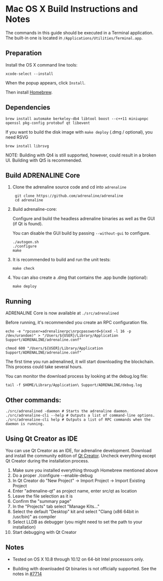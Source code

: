 Mac OS X Build Instructions and Notes
====================================
The commands in this guide should be executed in a Terminal application.
The built-in one is located in `/Applications/Utilities/Terminal.app`.

Preparation
-----------
Install the OS X command line tools:

`xcode-select --install`

When the popup appears, click `Install`.

Then install [Homebrew](https://brew.sh).

Dependencies
----------------------

    brew install automake berkeley-db4 libtool boost --c++11 miniupnpc openssl pkg-config protobuf qt libevent

If you want to build the disk image with `make deploy` (.dmg / optional), you need RSVG

    brew install librsvg

NOTE: Building with Qt4 is still supported, however, could result in a broken UI. Building with Qt5 is recommended.

Build ADRENALINE Core
------------------------

1. Clone the adrenaline source code and cd into `adrenaline`

        git clone https://github.com/adrenaline/adrenaline
        cd adrenaline

2.  Build adrenaline-core:

    Configure and build the headless adrenaline binaries as well as the GUI (if Qt is found).

    You can disable the GUI build by passing `--without-gui` to configure.

        ./autogen.sh
        ./configure
        make

3.  It is recommended to build and run the unit tests:

        make check

4.  You can also create a .dmg that contains the .app bundle (optional):

        make deploy

Running
-------

ADRENALINE Core is now available at `./src/adrenalined`

Before running, it's recommended you create an RPC configuration file.

    echo -e "rpcuser=adrenalinerpc\nrpcpassword=$(xxd -l 16 -p /dev/urandom)" > "/Users/${USER}/Library/Application Support/ADRENALINE/adrenaline.conf"

    chmod 600 "/Users/${USER}/Library/Application Support/ADRENALINE/adrenaline.conf"

The first time you run adrenalined, it will start downloading the blockchain. This process could take several hours.

You can monitor the download process by looking at the debug.log file:

    tail -f $HOME/Library/Application\ Support/ADRENALINE/debug.log

Other commands:
-------

    ./src/adrenalined -daemon # Starts the adrenaline daemon.
    ./src/adrenaline-cli --help # Outputs a list of command-line options.
    ./src/adrenaline-cli help # Outputs a list of RPC commands when the daemon is running.

Using Qt Creator as IDE
------------------------
You can use Qt Creator as an IDE, for adrenaline development.
Download and install the community edition of [Qt Creator](https://www.qt.io/download/).
Uncheck everything except Qt Creator during the installation process.

1. Make sure you installed everything through Homebrew mentioned above
2. Do a proper ./configure --enable-debug
3. In Qt Creator do "New Project" -> Import Project -> Import Existing Project
4. Enter "adrenaline-qt" as project name, enter src/qt as location
5. Leave the file selection as it is
6. Confirm the "summary page"
7. In the "Projects" tab select "Manage Kits..."
8. Select the default "Desktop" kit and select "Clang (x86 64bit in /usr/bin)" as compiler
9. Select LLDB as debugger (you might need to set the path to your installation)
10. Start debugging with Qt Creator

Notes
-----

* Tested on OS X 10.8 through 10.12 on 64-bit Intel processors only.

* Building with downloaded Qt binaries is not officially supported. See the notes in [#7714](https://github.com/bitcoin/bitcoin/issues/7714)

